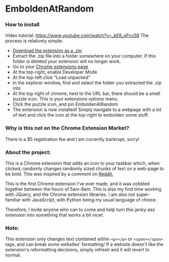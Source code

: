 # EmboldenAtRandom
### How to install
Video tutorial: https://www.youtube.com/watch?v=_kE8_gFcc58
The process is relatively simple:
* [Download the extension as a .zip](https://github.com/notjoshno/embolden-at-random/archive/master.zip)
* Extract the .zip file into a folder somewhere on your computer. If this folder is deleted your extension will no longer work.
* Go to your [Chrome extensions page](chrome://extensions)
* At the top-right, enable Developer Mode
* At the top-left click "Load unpacked"
* In the explorer window, find and select the folder you extracted the .zip into
* At the top right of chrome, next to the URL bar, there should be a small puzzle icon. This is your extensions options menu.
* Click the puzzle icon, and pin EmboldenAtRandom
* The extension is now installed! Simply navigate to a webpage with a lot of text and click the icon at the top-right to embolden some stuff.

### Why is this not on the Chrome Extension Market?
There is a $5 registration fee and I am currently bankrupt, sorry!

### About the project:
This is a Chrome extension that adds an icon to your taskbar which, when clicked, randomly changes randomly sized chunks of text on a web-page to be bold.
This was inspired by a comment on [Reddit.](https://www.reddit.com/r/ADHD/comments/k2vw05/i_cant_fucking_read/gdxqe3h?utm_source=share&utm_medium=web2x&context=3)

This is the first Chrome extension I've ever made, and it was cobbled together between the hours of 5am-8am.
This is also my first time working with JQuery, and the Chrome extension libraries.
I am also not super-familiar with JavaScript, with Python being my usual language of choice.

Therefore, I invite anyone who can to come and help turn this janky-ass extension into something that works a bit nicer.

### Note:
This extension only changes text contained within `<p></p>` or `<span></span>` tags, and can break some websites' formatting/
If a website doesn't like the extension's reformatting decisions, simply refresh and it will revert to normal.
